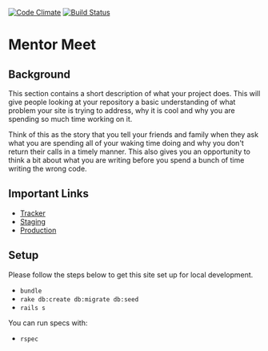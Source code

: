[![Code Climate](https://codeclimate.com/github/simplyaubs/mentor_meet.png)](https://codeclimate.com/github/simplyaubs/mentor_meet)
[![Build Status](https://travis-ci.org/simplyaubs/mentor_meet.svg?branch=master)](https://travis-ci.org/simplyaubs/mentor_meet)


# Mentor Meet

## Background

This section contains a short description of what your project does. This will give people looking at your repository a basic understanding of what problem your site is trying to address, why it is cool and why you are spending so much time working on it.

Think of this as the story that you tell your friends and family when they ask what you are spending all of your waking time doing and why you don't return their calls in a timely manner. This also gives you an opportunity to think a bit about what you are writing before you spend a bunch of time writing the wrong code.

## Important Links

* [Tracker](https://www.pivotaltracker.com/n/projects/1086300)
* [Staging](http://mentormeet.herokuapp.com/)
* [Production](http://mentormeet.com)

## Setup

Please follow the steps below to get this site set up for local development.

* `bundle`
* `rake db:create db:migrate db:seed`
* `rails s`

You can run specs with:

* `rspec`


